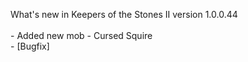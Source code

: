 What's new in Keepers of the Stones II version 1.0.0.44<br/>
<br />- Added new mob - Cursed Squire
<br />- [Bugfix] 